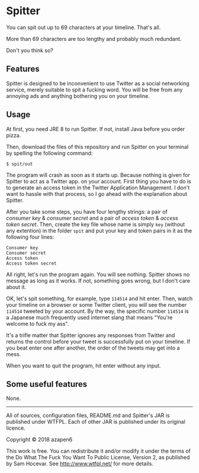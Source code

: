 # Spitter

You can spit out up to 69 characters at your timeline. That's all.

More than 69 characters are too lengthy and probably much redundant.

Don't you think so?


## Features

Spitter is designed to be inconvenient to use Twitter as a social networking service, merely suitable to spit a fucking word. You will be free from any annoying ads and anything bothering you on your timeline.


## Usage

At first, you need JRE 8 to run Spitter. If not, install Java before you order pizza.

Then, download the files of this repository and run Spitter on your terminal by spelling the following command:

```
$ spit/out
```

The program will crash as soon as it starts up. Because nothing is given for Spitter to act as a Twitter app. on your account. First thing you have to do is to generate an access token in the Twitter Application Management. I don't want to hassle with that process, so I go ahead with the explanation about Spitter.

After you take some steps, you have four lengthy strings: a pair of *consumer key* &amp; *consumer secret* and a pair of *access token* &amp; *access token secret*. Then, create the key file whose name is simply `key` (without any extention) in the folder `spit` and put your key and token pairs in it as the following four lines:

```
Consumer key
Consumer secret
Access token
Access token secret
```

All right, let's run the program again. You will see nothing. Spitter shows no message as long as it works. If not, something goes wrong, but I don't care about it.

OK, let's spit something, for example, type `114514` and hit enter. Then, watch your timeline on a browser or some Twitter client, you will see the number `114514` tweeted by your account. By the way, the specific number `114514` is a Japanese much frequently used internet slang that means "You're welcome to fuck my ass".

It's a trifle matter that Spitter ignores any responses from Twitter and returns the control before your tweet is successfully put on your timeline. If you beat enter one after another, the order of the tweets may get into a mess.

When you want to quit the program, hit enter without any input.


## Some useful features

None.


----

All of sources, configuration files, README.md and Spitter's JAR is published under WTFPL. Each of other JAR is published under its original licence.

Copyright &copy; 2018 azapen6

This work is free. You can redistribute it and/or modify it under the
terms of the Do What The Fuck You Want To Public License, Version 2,
as published by Sam Hocevar. See http://www.wtfpl.net/ for more details.
